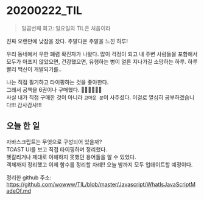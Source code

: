 # 20200222_TIL

> 일곱번째 회고: 일요일의 TIL은 처음이라

진짜 오랜만에 낮잠을 잤다. 주말다운 주말을 느낀 하루!  

우리 동네에서 우한 폐렴 확진자가 나왔다. 많이 걱정이 되고 내 주변 사람들을 포함해서 모두가 아프지 않았으면, 건강했으면, 유행하는 병이 얼른 지나가길 소망하는 하루. 하루 빨리 백신이 개발되기를..   

나는 직접 필기하고 타이핑하는 것을 좋아한다.   
그래서 공책을 6권이나 구매했다. :ledger::ledger::ledger::ledger::ledger::ledger:  
사실 내가 직접 구매한 것이 아니라 `고마운 분`이 사주셨다. 이걸로 열심히 공부하겠습니다!!! 감사감사!!!  
 
## 오늘 한 일
자바스크립트는 무엇으로 구성되어 있을까?  
TOAST UI를 보고 직접 타이핑하며 정리했다.  
헷갈리거나 제대로 이해하지 못했던 용어들을 알 수 있었다.  
객체까지 정리했고 이제 함수를 정리할 차례!!
오늘 밤까지 모두 업데이트할 예정이다.

정리한 github 주소: https://github.com/wowww/TIL/blob/master/Javascript/WhatIsJavaScriptMadeOf.md

 